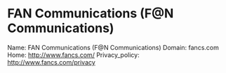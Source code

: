 
# FAN Communications (F@N Communications)

Name: FAN Communications (F@N Communications)
Domain: fancs.com
Home: http://www.fancs.com/
Privacy_policy: http://www.fancs.com/privacy
